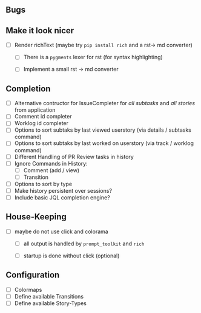 ## Bugs

## Make it look nicer
+ [ ] Render richText (maybe try `pip install rich` and a rst-> md converter)
  + [ ] There is a `pygments` lexer for rst (for syntax highlighting)
  + [ ] Implement a small rst -> md converter


## Completion
+ [ ] Alternative contructor for IssueCompleter for _all subtasks_ and _all stories_ from application
+ [ ] Comment id completer
+ [ ] Worklog id completer
+ [ ] Options to sort subtaks by last viewed userstory (via details / subtasks command)
+ [ ] Options to sort subtaks by last worked on userstory (via track / worklog command)
+ [ ] Different Handling of PR Review tasks in history
+ [ ] Ignore Commands in History:
  + [ ] Comment (add / view)
  + [ ] Transition
+ [ ] Options to sort by type
+ [ ] Make history persistent over sessions?
+ [ ] Include basic JQL completion engine?

## House-Keeping
+ [ ] maybe do not use click and colorama
  + [ ] all output is handled by `prompt_toolkit` and `rich`
  + [ ] startup is done without click (optional)


## Configuration
+ [ ] Colormaps
+ [ ] Define available Transitions
+ [ ] Define available Story-Types
